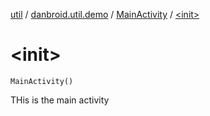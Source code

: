 [util](../../index.md) / [danbroid.util.demo](../index.md) / [MainActivity](index.md) / [&lt;init&gt;](./-init-.md)

# &lt;init&gt;

`MainActivity()`

THis is the main activity

